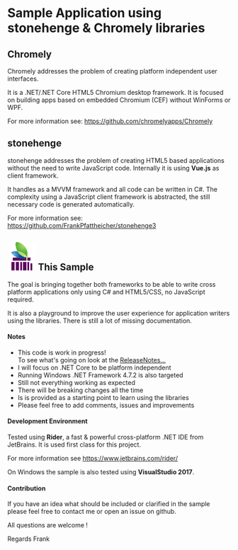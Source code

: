 # Sample Application using stonehenge & Chromely libraries

## Chromely
Chromely addresses the problem of creating platform independent user interfaces. 

It is a .NET/.NET Core HTML5 Chromium desktop framework. It is focused on building apps based on embedded Chromium (CEF) without WinForms or WPF.

For more information see: https://github.com/chromelyapps/Chromely

## stonehenge
stonehenge addresses the problem of creating HTML5 based applications without the need to write JavaScript code. Internally it is using **Vue.js** as client framework.

It handles as a MVVM framework and all code can be written in C#. The complexity using a JavaScript client framework is abstracted, the still necessary code is generated automatically.

For more information see: https://github.com/FrankPfattheicher/stonehenge3


## ![Stonehenge Chromely](icon64.png) This Sample
The goal is bringing together both frameworks to be able to write cross platform applications only using C# and HTML5/CSS, no JavaScript required.

It is also a playground to improve the user experience for application writers using the libraries. There is still a lot of missing documentation.

#### Notes
* This code is work in progress!    
  To see what's going on look at the [ReleaseNotes...](ReleaseNotes.md)
* I will focus on .NET Core to be platform independent
* Running Windows .NET Framework 4.7.2 is also targeted
* Still not everything working as expected
* There will be breaking changes all the time
* Is is provided as a starting point to learn using the libraries
* Please feel free to add comments, issues and improvements

#### Development Environment
Tested using **Rider**, a fast & powerful cross-platform .NET IDE from JetBrains.
It is used first class for this project.

For more information see https://www.jetbrains.com/rider/

On Windows the sample is also tested using **VisualStudio 2017**.

#### Contribution
If you have an idea what should be included or clarified in the sample
please feel free to contact me or open an issue on github.

All questions are welcome !

Regards Frank
